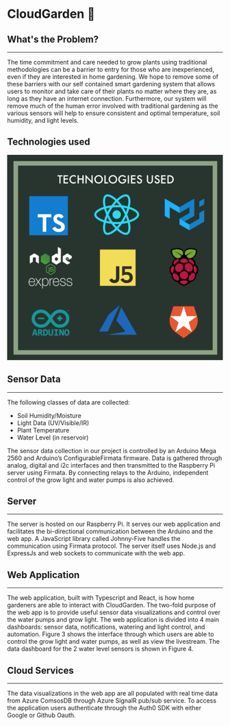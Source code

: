 # CloudGarden 🌱

## What's the Problem?
---
The time commitment and care needed to grow plants using traditional methodologies can be a barrier to entry for those who are inexperienced, even if they are interested in home gardening. 
We hope to remove some of these barriers with our self contained smart gardening system that allows users to monitor and take care of their plants no matter where they are, as long as they have an internet connection. Furthermore, our system will remove much of the human error involved with traditional gardening as the various sensors will help to ensure consistent and optimal temperature, soil humidity, and light levels.

## Technologies used

![alt text](https://github.com/Green-Party/CloudGarden/blob/master/cloudgarden-pwa/public/image.png "Technologies Used")

## Sensor Data
---
The following classes of data are collected:
* Soil Humidity/Moisture
* Light Data (UV/Visible/IR)
* Plant Temperature
* Water Level (in reservoir)  

The sensor data collection in our project is controlled by an Arduino Mega 2560 and Arduino’s ConfigurableFirmata firmware. Data is gathered through analog, digital and i2c interfaces and then transmitted to the Raspberry Pi server using Firmata. By connecting relays to the Arduino, independent control of the grow light and water pumps is also achieved.

## Server
---
The server is hosted on our Raspberry Pi. It serves our web application and facilitates the bi-directional communication between the Arduino and the web app. A JavaScript library called Johnny-Five handles the communication using Firmata protocol. The server itself uses Node.js and ExpressJs and web sockets to communicate with the web app.

## Web Application
---
The web application, built with Typescript and React, is how home gardeners are able to interact with CloudGarden. The two-fold purpose of the web app is to provide useful sensor data visualizations and control over the water pumps and grow light. The web application is divided into 4 main dashboards: sensor data, notifications, watering and light control, and automation. Figure 3 shows the interface through which users are able to control the grow light and water pumps, as well as view the livestream. The data dashboard for the 2 water level sensors is shown in Figure 4.

## Cloud Services
---
The data visualizations in the web app are all populated with real time data from Azure ComsosDB through Azure SignalR pub/sub service. To access the application users authenticate through the Auth0 SDK with either Google or Github Oauth.
